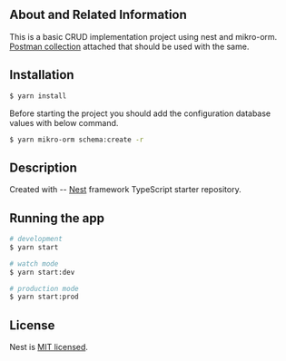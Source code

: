 ## About and Related Information

This is a basic CRUD implementation project using nest and mikro-orm. [Postman collection](https://github.com/) attached that should be used with the same.

## Installation

```bash
$ yarn install
```

Before starting the project you should add the configuration database values with below command.

```bash
$ yarn mikro-orm schema:create -r
```


## Description

Created with  -- [Nest](https://github.com/nestjs/nest) framework TypeScript starter repository.

## Running the app

```bash
# development
$ yarn start

# watch mode
$ yarn start:dev

# production mode
$ yarn start:prod
```

## License

Nest is [MIT licensed](LICENSE).
